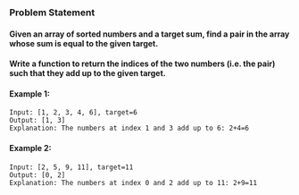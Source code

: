 ### Problem Statement

#### Given an array of sorted numbers and a target sum, find a pair in the array whose sum is equal to the given target.

#### Write a function to return the indices of the two numbers (i.e. the pair) such that they add up to the given target.

#### Example 1:
```
Input: [1, 2, 3, 4, 6], target=6
Output: [1, 3]
Explanation: The numbers at index 1 and 3 add up to 6: 2+4=6
```

#### Example 2:
```
Input: [2, 5, 9, 11], target=11
Output: [0, 2]
Explanation: The numbers at index 0 and 2 add up to 11: 2+9=11
```
